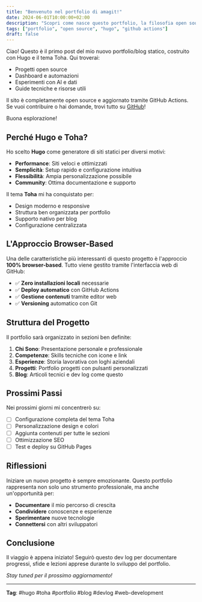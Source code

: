 ```yaml
---
title: "Benvenuto nel portfolio di amagit!"
date: 2024-06-01T10:00:00+02:00
description: "Scopri come nasce questo portfolio, la filosofia open source e le tecnologie usate."
tags: ["portfolio", "open source", "hugo", "github actions"]
draft: false
---
```


Ciao! Questo è il primo post del mio nuovo portfolio/blog statico, costruito con Hugo e il tema Toha. Qui troverai:

- Progetti open source
- Dashboard e automazioni
- Esperimenti con AI e dati
- Guide tecniche e risorse utili

Il sito è completamente open source e aggiornato tramite GitHub Actions. Se vuoi contribuire o hai domande, trovi tutto su [GitHub](https://github.com/amaigit/githubHugoPortfolioWithBlog)!

Buona esplorazione!

## Perché Hugo e Toha?

Ho scelto **Hugo** come generatore di siti statici per diversi motivi:

- **Performance**: Siti veloci e ottimizzati
- **Semplicità**: Setup rapido e configurazione intuitiva
- **Flessibilità**: Ampia personalizzazione possibile
- **Community**: Ottima documentazione e supporto

Il tema **Toha** mi ha conquistato per:
- Design moderno e responsive
- Struttura ben organizzata per portfolio
- Supporto nativo per blog
- Configurazione centralizzata

## L'Approccio Browser-Based

Una delle caratteristiche più interessanti di questo progetto è l'approccio **100% browser-based**. Tutto viene gestito tramite l'interfaccia web di GitHub:

- ✅ **Zero installazioni locali** necessarie
- ✅ **Deploy automatico** con GitHub Actions
- ✅ **Gestione contenuti** tramite editor web
- ✅ **Versioning** automatico con Git

## Struttura del Progetto

Il portfolio sarà organizzato in sezioni ben definite:

1. **Chi Sono**: Presentazione personale e professionale
2. **Competenze**: Skills tecniche con icone e link
3. **Esperienze**: Storia lavorativa con loghi aziendali
4. **Progetti**: Portfolio progetti con pulsanti personalizzati
5. **Blog**: Articoli tecnici e dev log come questo

## Prossimi Passi

Nei prossimi giorni mi concentrerò su:

- [ ] Configurazione completa del tema Toha
- [ ] Personalizzazione design e colori
- [ ] Aggiunta contenuti per tutte le sezioni
- [ ] Ottimizzazione SEO
- [ ] Test e deploy su GitHub Pages

## Riflessioni

Iniziare un nuovo progetto è sempre emozionante. Questo portfolio rappresenta non solo uno strumento professionale, ma anche un'opportunità per:

- **Documentare** il mio percorso di crescita
- **Condividere** conoscenze e esperienze
- **Sperimentare** nuove tecnologie
- **Connettersi** con altri sviluppatori

## Conclusione

Il viaggio è appena iniziato! Seguirò questo dev log per documentare progressi, sfide e lezioni apprese durante lo sviluppo del portfolio.

*Stay tuned per il prossimo aggiornamento!*

---

**Tag**: #hugo #toha #portfolio #blog #devlog #web-development 